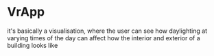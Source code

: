 # VrApp
 it's basically a visualisation, where the user can see how daylighting at varying times of the day can affect how the interior and exterior of a building looks like
